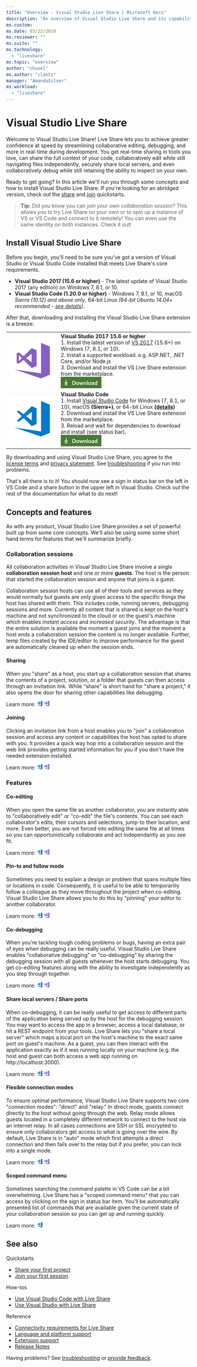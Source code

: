 ```yaml
---
title: "Overview - Visual Studio Live Share | Microsoft Docs"
description: "An overview of Visual Studio Live Share and its capabilities."
ms.custom:
ms.date: 03/22/2018
ms.reviewer: ""
ms.suite: ""
ms.technology: 
  - "liveshare"
ms.topic: "overview"
author: "chuxel"
ms.author: "clantz"
manager: "AmandaSilver"
ms.workload: 
  - "liveshare"
---
```



<!--
Copyright © Microsoft Corporation
All rights reserved.
Creative Commons Attribution 4.0 License (International): https://creativecommons.org/licenses/by/4.0/legalcode
-->

# Visual Studio Live Share

Welcome to Visual Studio Live Share! Live Share lets you to achieve greater confidence at speed by streamlining collaborative editing, debugging, and more in real-time during development. You get real-time sharing in tools you love, can share the full context of your code, collaboratively edit while still navigating files independently, securely share local servers, and even collaboratively debug while still retaining the ability to inspect on your own.

Ready to get going? In this article we'll run you through some concepts and how to install Visual Studio Live Share. If you're looking for an abridged version, check out the [share](quickstart/share.md) and [join](quickstart/join.md) quickstarts.

>**Tip:** Did you know you can *join your own collaboration session*? This allows you to try Live Share on your own or to spin up a instance of VS or VS Code and connect to it remotely! You can even use the same identity on both instances. Check it out!

## Install Visual Studio Live Share

Before you begin, you'll need to be sure you've got a version of Visual Studio or Visual Studio Code installed that meets Live Share's core requirements.

- **Visual Studio 2017 (15.6 or higher)** - The latest update of Visual Studio 2017 (any edition) on Windows 7, 8.1, or 10.
- **Visual Studio Code (1.20.0 or higher)** - Windows 7, 8.1, or 10, macOS *Sierra (10.12) and above only*, 64-bit Linux *(64-bit Ubuntu 14.04+ recommended - [see details](use/vscode.md#installation))*.

After that, downloading and installing the Visual Studio Live Share extension is a breeze:

<table style="width: 100%; border:none;">
<tr>
    <td width="128px" style="width: 128px; text-align: center; border:none;"><img src="media/vs-ide.svg" width="128px"/></td>
    <td  style="border:none;">
        <strong>Visual Studio 2017 15.6 or higher</strong><br />
       1. Install the latest version of <a href="https://www.visualstudio.com/vs/">VS 2017</a> (15.6+) on Windows (7, 8.1, or 10).<br/>
       2. Install a supported workload. e.g. ASP.NET, .NET Core, and/or Node.js<br />
       3. Download and install the VS Live Share extension from the marketplace. <br />
       <a href="https://aka.ms/vsls-dl/vs"><img style="padding: 0; spacing: 0;" src="media/download.png"></a><br />
    </td>
</tr>
<tr style="border:none;">
    <td width="128px" style="width: 128px; text-align: center; border:none;"><img src="media/vs-code.svg" width="128px"/></td>
    <td style="border:none;">
        <strong>Visual Studio Code</strong><br />
        1. Install <a href="https://code.visualstudio.com/">Visual Studio Code</a> for Windows (7, 8.1, or 10), macOS <b>(Sierra+)</b>, or 64-bit Linux <b>(<a href="use/vscode.md#installation">details</a>)</b><br />
        2. Download and install the VS Live Share extension from the marketplace. <br />
        3. Reload and wait for dependencies to download and install (see status bar).<br />
        <a href="https://aka.ms/vsls-dl/vscode"><img src="media/download.png"></a>
    </td>
</tr>
</table>

By downloading and using Visual Studio Live Share, you agree to the [license terms](https://aka.ms/vsls-license) and [privacy statement](https://www.microsoft.com/en-us/privacystatement/EnterpriseDev/default.aspx). See [troubleshooting](troubleshooting.md) if you run into problems.

That's all there is to it! You should now see a sign in status bar on the left in VS Code and a share button in the upper left in Visual Studio. Check out the rest of the documentation for what to do next!
## Concepts and features

As with any product, Visual Studio Live Share provides a set of powerful built up from some core concepts. We'll also be using some  some short hand terms for features that we'll summarize briefly.

### Collaboration sessions

All collaboration activities in Visual Studio Live Share involve a single **collaboration session host** and one or more **guests**. The host is the person that started the collaboration session and anyone that joins is a guest.

Collaboration session hosts can use all of their tools and services as they would normally but guests are only given access to the specific things the host has shared with them. This includes code, running servers, debugging sessions and more.  Currently all content that is shared is kept on the host's machine and not synchronized to the cloud or on the guest's machine which enables _instant access_ and _increased security_.  The advantage is that the entire solution is available the moment a guest joins and the moment a host ends a collaboration session the content is no longer available. Further, temp files created by the IDE/editor to improve performance for the guest are automatically cleaned up when the session ends. 

#### Sharing 

When you "share" as a host, you start up a collaboration session that shares the contents of a project, solution, or a folder that guests can then access through an invitation link. While "share" is short hand for "share a project," it also opens the door for sharing other capabilities like debugging.

Learn more: [![VS Code](media/vscode-icon-15x15.png)](use/vscode.md#share-a-project) [![VS](media/vs-icon-15x15.png)](use/vs.md#share-a-project)

#### Joining 

Clicking an invitation link from a host enables you to "join" a collaboration session and access any content or capabilities the host has opted to share with you. It provides a quick way hop into a collaboration session and the web link provides getting started information for you if you don't have the needed extension installed.

Learn more: [![VS Code](media/vscode-icon-15x15.png)](use/vscode.md#join-a-collaboration-session) [![VS](media/vs-icon-15x15.png)](use/vs.md#join-a-collaboration-session)

### Features

#### Co-editing

When you open the same file as another collaborator, you are instantly able to "collaboratively edit" or "co-edit" the file's contents. You can see each collaborator's edits, their cursors and selections, jump-to their location, and more. Even better, you are not forced into editing the same file at all times so you can opportunistically collaborate and act independantly as you see fit.

Learn more: [![VS Code](media/vscode-icon-15x15.png)](use/vscode.md#co-editing) [![VS](media/vs-icon-15x15.png)](use/vs.md#co-editing)

#### Pin-to and follow mode

Sometimes you need to explain a design or problem that spans multiple files or locations in code. Consequently, it is useful to be able to temporariliy follow a colleague as they move throughout the project when co-editing. Visual Studio Live Share allows you to do this by "pinning" your editor to another collaborator.

Learn more: [![VS Code](media/vscode-icon-15x15.png)](use/vscode.md#follow-a-collaborator-via-pinning) [![VS](media/vs-icon-15x15.png)](use/vs.md#follow-a-collaborator-via-pinning)

#### Co-debugging

When you're tackling tough coding problems or bugs, having an extra pair of eyes when debugging can be really useful. Visual Studio Live Share enables "collaborative debugging" or "co-debugging" by sharing the debugging session with all guests whenever the host starts debugging. You get co-editing features along with the ability to investigate independently as you step through together.

Learn more: [![VS Code](media/vscode-icon-15x15.png)](use/vscode.md#co-debuging) [![VS](media/vs-icon-15x15.png)](use/vs.md#co-debuging)

#### Share local servers / Share ports

When co-debugging, it can be really useful to get access to different parts of the application being served up by the host for the debugging session. You  may want to access the app in a browser, access a local database, or hit a REST endpoint from your tools. Live Share lets you "share a local server" which maps a local port on the host's machine to the exact same port on guest's machine. As a guest, you can then interact with the application exactly as if it was running locally on your machine (e.g. the host and guest can both access a web app running on http://localhost:3000).

Learn more: [![VS Code](media/vscode-icon-15x15.png)](use/vscode.md#share-a-local-server) [![VS](media/vs-icon-15x15.png)](use/vs.md#share-a-local-server)
<!--
#### Share a terminal

Modern development makes frequent use of an array of command line tools. Fortunately, Live Share allows you as a host to optionally "share a terminal" with guests. The shared terminal is fully collaborative so both you and the guests can run commands and see the results. As the host, you're able to allow other collaborators to use any number of command line tools to run tests, builds, or even triage environment specific problems. Since the terminal is only accessible to collaborators in the session and you can see exactly what everyone is doing, you'll be able to gain additional insights while still being confident that only those you trust have access. 

Learn more: [![VS Code](media/vscode-icon-15x15.png)](use/vscode.md#share-a-terminal) [![VS](/vs-icon-15x15.png)](use/vs.md#share-a-terminal)
-->
#### Flexible connection modes

To ensure optimal performance, Visual Studio Live Share supports two core "connection modes": "direct" and "relay." In direct mode, guests connect directly to the host without going through the web. Relay mode allows guests located in a completely different network to connect to the host via an internet relay. In all cases connections are SSH or SSL encrypted to ensure only collaborators get access to what is going over the wire. By default, Live Share is in "auto" mode which first attempts a direct connection and then fails over to the relay but if you prefer, you can lock into a single mode.

Learn more: [![VS Code](media/vscode-icon-15x15.png)](reference/connectivity.md#changing-the-connection-mode) [![VS](media/vs-icon-15x15.png)](reference/connectivity.md#changing-the-connection-mode)

#### Scoped command menu

Sometimes searching the command palette in VS Code can be a bit overwhelming. Live Share has a "scoped command menu" that you can access by clicking on the sign in status bar item. You'll be automatically presented list of commands that are available given the current state of your collaboration session so you can get up and running quickly.

Learn more: [![VS Code](media/vscode-icon-15x15.png)](use/vscode.md#using-the-scoped-command-menu)
## See also

Quickstarts

- [Share your first project](quickstart/share.md)
- [Join your first session](quickstart/join.md)

How-tos

- [Use Visual Studio Code with Live Share](use/vscode.md)
- [Use Visual Studio with Live Share](use/vs.md)

Reference

- [Connectivity requirements for Live Share](reference/connectivity.md)
- [Language and platform support](reference/platform-support.md)
- [Extension support](reference/extensions.md)
- [Release Notes](reference/releases.md)

Having problems? See [troubleshooting](../troubleshooting.md) or [provide feedback](../support.md).

